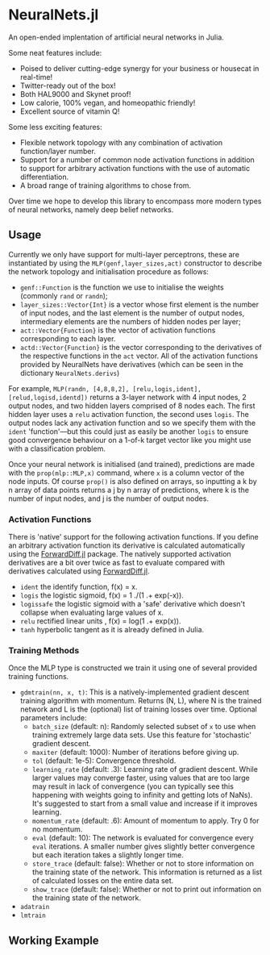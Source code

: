 # NeuralNets.jl
An open-ended implentation of artificial neural networks in Julia.

Some neat features include:
* Poised to deliver cutting-edge synergy for your business or housecat in real-time!
* Twitter-ready out of the box!
* Both HAL9000 and Skynet proof!
* Low calorie, 100% vegan, and homeopathic friendly!
* Excellent source of vitamin Q!

Some less exciting features:
* Flexible network topology with any combination of activation function/layer number.
* Support for a number of common node activation functions in addition to support for arbitrary activation functions with the use of automatic differentiation.
* A broad range of training algorithms to chose from.

Over time we hope to develop this library to encompass more modern types of neural networks, namely deep belief networks.

## Usage
Currently we only have support for multi-layer perceptrons, these are instantiated by using the `MLP(genf,layer_sizes,act)` constructor  to describe the network topology and initialisation procedure as follows:
* `genf::Function` is the function we use to initialise the weights (commonly `rand` or `randn`);
* `layer_sizes::Vector{Int}` is a vector whose first element is the number of input nodes, and the last element is the number of output nodes, intermediary elements are the numbers of hidden nodes per layer;
* `act::Vector{Function}` is the vector of activation functions corresponding to each layer.
* `actd::Vector{Function}` is the vector corresponding to the derivatives of the respective functions in the `act` vector. All of the activation functions provided by NeuralNets have derivatives (which can be seen in the dictionary `NeuralNets.derivs`)

For example, `MLP(randn, [4,8,8,2], [relu,logis,ident], [relud,logisd,identd])` returns a 3-layer network with 4 input nodes, 2 output nodes, and two hidden layers comprised of 8 nodes each. The first hidden layer uses a `relu` activation function, the second uses `logis`. The output nodes lack any activation function and so we specify them with the `ident` 'function'—but this could just as easily be another `logis` to ensure good convergence behaviour on a 1-of-k target vector like you might use with a classification problem.

Once your neural network is initialised (and trained), predictions are made with the `prop(mlp::MLP,x)` command, where `x` is a column vector of the node inputs. Of course `prop()` is also defined on arrays, so inputting a k by n array of data points returns a j by n array of predictions, where k is the number of input nodes, and j is the number of output nodes.

### Activation Functions
There is 'native' support for the following activation functions. If you define an arbitrary activation function its derivative is calculated automatically using the [ForwardDiff.jl](https://github.com/JuliaDiff/ForwardDiff.jl) package. The natively supported activation derivatives are a bit over twice as fast to evaluate compared with derivatives calculated using [ForwardDiff.jl](https://github.com/JuliaDiff/ForwardDiff.jl).
* `ident` the identify function, f(x) = x.
* `logis` the logistic sigmoid, f(x) = 1 ./(1 .+ exp(-x)).
* `logissafe` the logistic sigmoid with a 'safe' derivative which doesn't collapse when evaluating large values of x.
* `relu` rectified linear units , f(x) = log(1 .+ exp(x)).
* `tanh` hyperbolic tangent as it is already defined in Julia.

### Training Methods
Once the MLP type is constructed we train it using one of several provided training functions.

* `gdmtrain(nn, x, t)`: This is a natively-implemented gradient descent training algorithm with momentum. Returns (N, L), where N is the trained network and L is the (optional) list of training losses over time. Optional parameters include:
    * `batch_size` (default: n): Randomly selected subset of `x` to use when training extremely large data sets. Use this feature for 'stochastic' gradient descent.
    * `maxiter` (default: 1000): Number of iterations before giving up.
    * `tol` (default: 1e-5): Convergence threshold.
    * `learning_rate` (default: .3): Learning rate of gradient descent. While larger values may converge faster, using values that are too large may result in lack of convergence (you can typically see this happening with weights going to infinity and getting lots of NaNs). It's suggested to start from a small value and increase if it improves learning.
    * `momentum_rate` (default: .6): Amount of momentum to apply. Try 0 for no momentum.
    * `eval` (default: 10): The network is evaluated for convergence every `eval` iterations. A smaller number gives slightly better convergence but each iteration takes a slightly longer time.
    * `store_trace` (default: false): Whether or not to store information on the training state of the network. This information is returned as a list of calculated losses on the entire data set.
    * `show_trace` (default: false): Whether or not to print out information on the training state of the network.
* `adatrain`
* `lmtrain`


## Working Example
